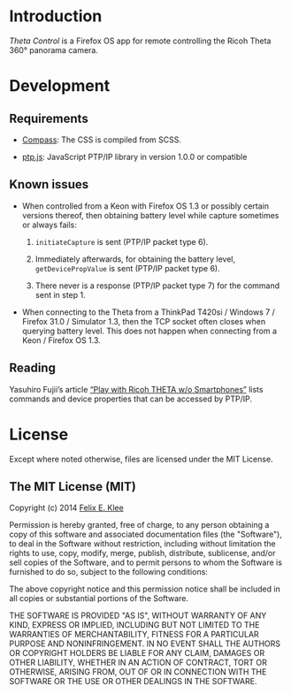 Introduction
============

*Theta Control* is a Firefox OS app for remote controlling the Ricoh Theta 360°
panorama camera.


Development
===========

Requirements
------------

  * [Compass][1]: The CSS is compiled from SCSS.

  * [ptp.js][3]: JavaScript PTP/IP library in version 1.0.0 or compatible

Known issues
------------

  * When controlled from a Keon with Firefox OS 1.3 or possibly certain versions
    thereof, then obtaining battery level while capture sometimes or always fails:

     1. `initiateCapture` is sent (PTP/IP packet type 6).

     2. Immediately afterwards, for obtaining the battery level,
        `getDevicePropValue` is sent (PTP/IP packet type 6).

     3. There never is a response (PTP/IP packet type 7) for the command sent
        in step 1.

  * When connecting to the Theta from a ThinkPad T420si / Windows 7 / Firefox
    31.0 / Simulator 1.3, then the TCP socket often closes when querying
    battery level. This does not happen when connecting from a Keon / Firefox
    OS 1.3.

Reading
-------

Yasuhiro Fujii’s article [“Play with Ricoh THETA w/o Smartphones”][2] lists
commands and device properties that can be accessed by PTP/IP.


License
=======

Except where noted otherwise, files are licensed under the MIT License.

The MIT License (MIT)
---------------------

Copyright (c) 2014 [Felix E. Klee](felix.klee@inka.de)

Permission is hereby granted, free of charge, to any person obtaining a copy of
this software and associated documentation files (the "Software"), to deal in
the Software without restriction, including without limitation the rights to
use, copy, modify, merge, publish, distribute, sublicense, and/or sell copies of
the Software, and to permit persons to whom the Software is furnished to do so,
subject to the following conditions:

The above copyright notice and this permission notice shall be included in all
copies or substantial portions of the Software.

THE SOFTWARE IS PROVIDED "AS IS", WITHOUT WARRANTY OF ANY KIND, EXPRESS OR
IMPLIED, INCLUDING BUT NOT LIMITED TO THE WARRANTIES OF MERCHANTABILITY, FITNESS
FOR A PARTICULAR PURPOSE AND NONINFRINGEMENT. IN NO EVENT SHALL THE AUTHORS OR
COPYRIGHT HOLDERS BE LIABLE FOR ANY CLAIM, DAMAGES OR OTHER LIABILITY, WHETHER
IN AN ACTION OF CONTRACT, TORT OR OTHERWISE, ARISING FROM, OUT OF OR IN
CONNECTION WITH THE SOFTWARE OR THE USE OR OTHER DEALINGS IN THE SOFTWARE.

[1]: http://compass-style.org/
[2]: http://mimosa-pudica.net/ricoh-theta.html
[3]: https://github.com/feklee/ptp.js
